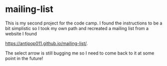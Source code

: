 # mailing-list

This is my second project for the code camp. I found the instructions to be a bit simplistic so 
I took my own path and recreated a mailing list from a website I found

https://antipop011.github.io/mailing-list/.

The select arrow is still  bugging me so I need to come back to it at some point in the future!
